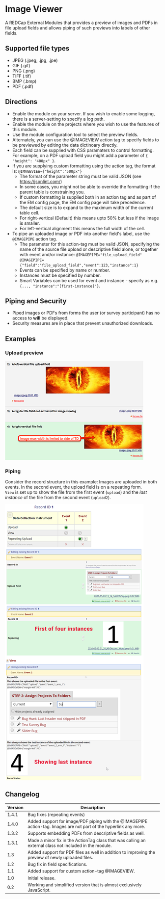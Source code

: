 # Image Viewer

A REDCap External Modules that provides a preview of images and PDFs in file upload fields and allows piping of such previews into labels of other fields.

## Supported file types

- JPEG (.jpeg, .jpg, .jpe)
- GIF (.gif)
- PNG (.png)
- TIFF (.tif)
- BMP (.bmp)
- PDF (.pdf)

## Directions

- Enable the module on your server. If you wish to enable some logging, there is a server-setting to specify a log path.
- Enable the module on the projects where you wish to use the features of this module.
- Use the module configuration tool to select the preview fields.
- Alternately, you can use the @IMAGEVIEW action tag to specify fields to be previewed by editing the data dictinoary directly.
- Each field can be supplied with CSS paramaters to control formatting. For example, on a PDF upload field you might add a parameter of `{ "height": "400px" }`.
- If you are supplying custom formatting using the action tag, the format is: `@IMAGEVIEW={"height":"500px"}`
  - The format of the parameter string must be valid JSON (see https://jsonlint.com/)
  - In some cases, you might not be able to override the formatting if the parent table is constraining you.
  - If custom formatting is supplied both in an action tag and as part of the EM config page, the EM config page will take precedence.
  - The default size is to expand to the maximum width of the current table cell.
  - For right-vertical (Default) this means upto 50% but less if the image is smaller.
  - For left-vertical alignment this means the full width of the cell.
- To pipe an uploaded image or PDF into another field's label, use the `@IMAGEPIPE` action tag.
  - The parameter for this action-tag must be valid JSON, specifying the name of the source file upload or descriptive field alone, or together with event and/or instance:
  `@IMAGEPIPE="file_upload_field"`  
  `@IMAGEPIPE={"field":"file_upload_field","event":123,"instance":1}`
  - Events can be specified by name or number.
  - Instances must be specified by number.
  - Smart Variables can be used for event and instance - specify as e.g. `{..., "instance":"[first-instance]"}`.

## Piping and Security

- Piped images or PDFs from forms the user (or survey participant) has no access to **will** be displayed.
- Security measures are in place that prevent unauthorized downloads.

## Examples

### Upload preview

![Example Survey](docs/preview.png)

### Piping

Consider the record structure in this example: Images are uploaded in both events. In the second event, the upload field is on a repeating form.  
`View` is set up to show the file from the first event (`upload`) and the _last instance_ of the file from the second event (`upload2`).

![Piping Example](docs/piping.png)

## Changelog

Version | Description
------- | -------------------
1.4.1   | Bug fixes (repeating events)
1.4.0   | Added support for image/PDF piping with the @IMAGEPIPE action-tag. Images are not part of the hyperlink any more.
1.3.2   | Supports embedding PDFs from descriptive fields as well.
1.3.1   | Made a minor fix in the ActionTag class that was calling an external class not included in the module.
1.3     | Added support for PDF files as well in addition to improving the preview of newly uploaded files.
1.2     | Bug fix in field specifications.
1.1     | Added support for custom action-tag @IMAGEVIEW.
1.0     | Initial release.
0.2     | Working and simplified version that is almost exclusively JavaScript.

